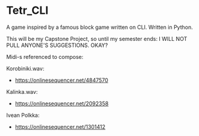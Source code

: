 # Tetr_CLI
A game inspired by a famous block game written on CLI. Written in Python.


This will be my Capstone Project, so until my semester ends: I WILL NOT PULL ANYONE'S SUGGESTIONS. OKAY?



Midi-s referenced to compose:

Korobiniki.wav:
- https://onlinesequencer.net/4847570

Kalinka.wav:
- https://onlinesequencer.net/2092358

Ivean Polkka:
- https://onlinesequencer.net/1301412

